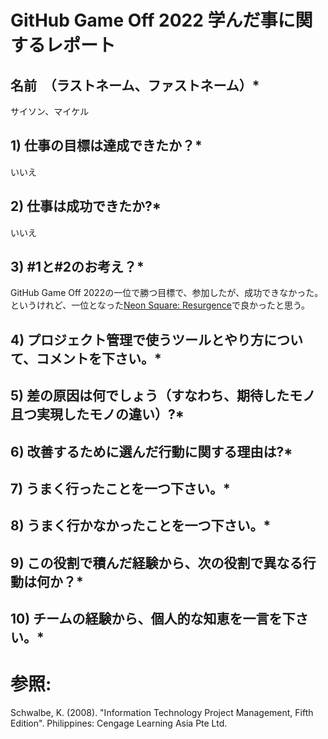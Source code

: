 # GitHub Game Off 2022 学んだ事に関するレポート

## 名前　（ラストネーム、ファストネーム）*

サイソン、マイケル

## 1) 仕事の目標は達成できたか？*

いいえ

## 2) 仕事は成功できたか?*

いいえ

## 3) #1と#2のお考え？*

GitHub Game Off 2022の一位で勝つ目標で、参加したが、成功できなかった。
というけれど、一位となった[Neon Square: Resurgence](https://itch.io/jam/game-off-2022/rate/1812515)で良かったと思う。

## 4) プロジェクト管理で使うツールとやり方について、コメントを下さい。*

## 5) 差の原因は何でしょう（すなわち、期待したモノ且つ実現したモノの違い）?*

## 6) 改善するために選んだ行動に関する理由は?*

## 7) うまく行ったことを一つ下さい。*

## 8) うまく行かなかったことを一つ下さい。*

## 9) この役割で積んだ経験から、次の役割で異なる行動は何か？*

## 10) チームの経験から、個人的な知恵を一言を下さい。*

# 参照:
Schwalbe, K. (2008). "Information Technology Project Management, Fifth Edition". Philippines: Cengage Learning Asia Pte Ltd.
